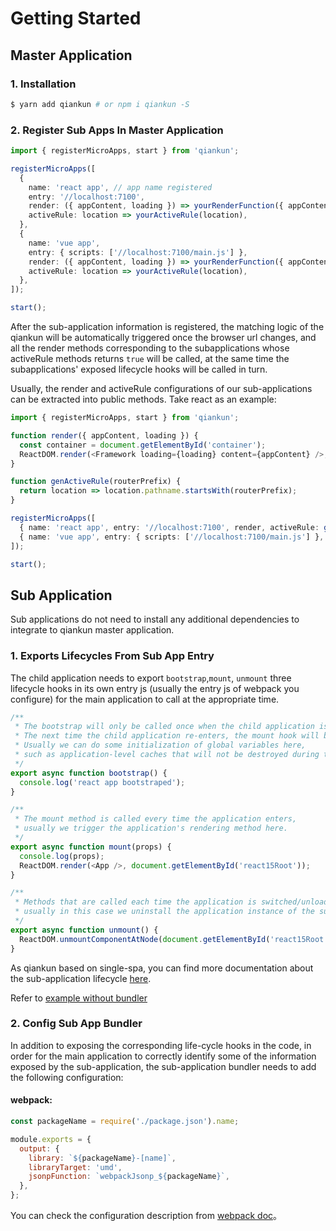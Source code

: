 # Getting Started

## Master Application
### 1. Installation

```bash
$ yarn add qiankun # or npm i qiankun -S
```

### 2. Register Sub Apps In Master Application

```ts
import { registerMicroApps, start } from 'qiankun';

registerMicroApps([
  {
    name: 'react app', // app name registered
    entry: '//localhost:7100',
    render: ({ appContent, loading }) => yourRenderFunction({ appContent, loading }),
    activeRule: location => yourActiveRule(location),
  },
  {
    name: 'vue app',
    entry: { scripts: ['//localhost:7100/main.js'] },
    render: ({ appContent, loading }) => yourRenderFunction({ appContent, loading }),
    activeRule: location => yourActiveRule(location),
  },
]);

start();
```

After the sub-application information is registered, the matching logic of the qiankun will be automatically triggered once the browser url changes, and all the render methods corresponding to the subapplications whose activeRule methods returns `true` will be called, at the same time the subapplications' exposed lifecycle hooks will be called in turn.

Usually, the render and activeRule configurations of our sub-applications can be extracted into public methods. Take react as an example:

```ts
import { registerMicroApps, start } from 'qiankun';

function render({ appContent, loading }) {
  const container = document.getElementById('container');
  ReactDOM.render(<Framework loading={loading} content={appContent} />, container);
}

function genActiveRule(routerPrefix) {
  return location => location.pathname.startsWith(routerPrefix);
}

registerMicroApps([
  { name: 'react app', entry: '//localhost:7100', render, activeRule: genActiveRule('/react') },
  { name: 'vue app', entry: { scripts: ['//localhost:7100/main.js'] }, render, activeRule: genActiveRule('/vue') },
]);

start();
```

## Sub Application
Sub applications do not need to install any additional dependencies to integrate to qiankun master application.
### 1. Exports Lifecycles From Sub App Entry

The child application needs to export `bootstrap`,`mount`, `unmount` three lifecycle hooks in its own entry js (usually the entry js of webpack you configure) for the main application to call at the appropriate time.

```ts
/**
 * The bootstrap will only be called once when the child application is initialized.
 * The next time the child application re-enters, the mount hook will be called directly, and bootstrap will not be triggered repeatedly.
 * Usually we can do some initialization of global variables here,
 * such as application-level caches that will not be destroyed during the unmount phase.
 */
export async function bootstrap() {
  console.log('react app bootstraped');
}

/**
 * The mount method is called every time the application enters,
 * usually we trigger the application's rendering method here.
 */
export async function mount(props) {
  console.log(props);
  ReactDOM.render(<App />, document.getElementById('react15Root'));
}

/**
 * Methods that are called each time the application is switched/unloaded,
 * usually in this case we uninstall the application instance of the subapplication.
 */
export async function unmount() {
  ReactDOM.unmountComponentAtNode(document.getElementById('react15Root'));
}
```

As qiankun based on single-spa, you can find more documentation about the sub-application lifecycle [here](https://single-spa.js.org/docs/building-applications.html#registered-application-lifecycle).

Refer to [example without bundler](/docs/faq/README.html#does-qiankun-support-the-subapp-without-bundler)

### 2. Config Sub App Bundler

In addition to exposing the corresponding life-cycle hooks in the code, in order for the main application to correctly identify some of the information exposed by the sub-application, the sub-application bundler needs to add the following configuration:

#### webpack:

```js
const packageName = require('./package.json').name;

module.exports = {
  output: {
    library: `${packageName}-[name]`,
    libraryTarget: 'umd',
    jsonpFunction: `webpackJsonp_${packageName}`,
  },
};
```

You can check the configuration description from [webpack doc](https://webpack.js.org/configuration/output/#outputlibrary)。
